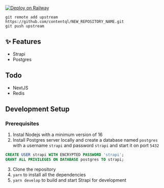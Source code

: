 [![Deploy on Railway](https://railway.app/button.svg)](https://railway.app/template/H7Hd5f?referralCode=I9okFq)

```
git remote add upstream https://github.com/contentql/NEW_REPOSITORY_NAME.git
git push upstream
```

## ✨ Features

- Strapi
- Postgres

## Todo

- NextJS
- Redis

## Development Setup

### Prerequisites

1. Instal Nodejs with a minimum version of 16
2. Install Postgres server locally and create a database named `postgres` with a username `strapi` and password `strapi` and start it on port `5432`

```sql
CREATE USER strapi WITH ENCRYPTED PASSWORD 'strapi';
GRANT ALL PRIVILEGES ON DATABASE postgres TO strapi;
```

3. Clone the repository
4. `yarn` to install all the dependencies
5. `yarn develop` to build and start Strapi for development

